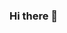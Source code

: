 ### Hi there 👋

<!--
**Ibrahim-Mukherjee/Ibrahim-Mukherjee** is a ✨ _special_ ✨ repository because its `README.md` (this file) appears on your GitHub profile.

Here are some ideas to get you started:

- 🔭 I’m currently working on ...https://ibrahim-author.carrd.co/
- 🌱 I’m currently learning ...Software Development at Hyperion Dev
- 👯 I’m looking to collaborate on ...https://thegeneralaico.carrd.co/
- 🤔 I’m looking for help with ...https://ibrahim-cv.carrd.co/
- 💬 Ask me about ...Probability Theory, Software Development
- 📫 How to reach me: ...Ibrahim.Mukherjee@outlook.com
- 😄 Pronouns: ...He/Him
- ⚡ Fun fact: ...like writing books!
-->
